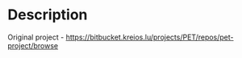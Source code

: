 Description
=========

Original project - https://bitbucket.kreios.lu/projects/PET/repos/pet-project/browse
